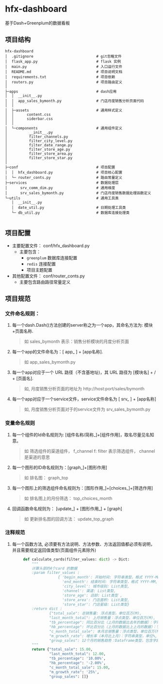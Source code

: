 # hfx-dashboard

基于Dash+Greenplum的数据看板

## 项目结构

```
hfx-dashboard
│  .gitignore                             # git忽略文件
│  flask_app.py                           # flask 实例
│  main.py                                # 入口运行文件
│  README.md                              # 项目说明文档
│  requirements.txt                       # 项目依赖
│  routers.py                             # 项目路由定义
│                      
├─apps                                    # dash应用
│  │  __init__.py
│  │  app_sales_bymonth.py                # 门店月度销售分析页面代码
│  │  
│  ├─assets                               # 通用样式定义
│  │      content.css
│  │      siderbar.css
│  │      
│  └─components                           # 通用组件定义
│          __init__.py
│          filter_channels.py
│          filter_city_level.py
│          filter_date_range.py
│          filter_store_age.py
│          filter_store_area.py
│          filter_store_star.py
│          
├─conf                                    # 项目配置
│  │  hfx_dashboard.py                    # 项目核心配置
│  └─ router_conts.py                     # 路由常量定义
├─services                                # 数据处理层
│      srv_comm_dim.py                    # 通用维度
│      srv_sales_bymonth.py               # 门店月度销售数据处理函数定义 
└─utils                                   # 通用工具类
   │  __init__.py
   │  date_util.py                        # 日期处理工具类
   └─ db_util.py                          # 数据库连接处理类


```

## 项目配置

- 主要配置文件： conf/hfx_dashboard.py
    - 主要包含：
        - `greenplum` 数据库连接配置
        - `redis` 连接配置
        - 项目主题配置
- 其他配置文件： conf/router_conts.py
    - 主要包含路由路径常量定义

## 项目规范

### 文件命名规则：

1. 每一个dash.Dash()方法创建的server称之为一个app，其命名方法为: 模块+页面名称.
   > 如 sales_bymonth 表示：销售分析模块的月度分析页面

2. 每一个app的文件命名为：[ app_ ] + [app名称].
   > 如 app_sales_bymonth.py

3. 每一个app对应于一个 URL 路径（不含基地址)，其 URL 路径为 [模块名] + / + [页面名].
   > 如, 月度销售分析页面的地址为 http://host:port/sales/bymonth

4. 每一个app对应于一个service文件，service文件命名为 [ srv_ ] + [app名称]
   > 如, 月度销售分析页面对于的service文件为 srv_sales_bymonth.py

### 变量命名规则

1. 每一个组件的Id命名规则为: [组件名称/简称_]+[组件作用]，取名尽量见名知意。
   > 如 筛选组件的渠道组件， f_channel  f: filter 表示筛选组件， channel 是渠道的意思

2. 每一个图形的ID命名规则为：[graph_]+[图形作用]
   > 如 排名图： graph_top

3. 每一个图形上的筛选组件命名规则为：[图形作用_]+[choices_]+[筛选作用]
   > 如 排名图上的月份筛选： top_choices_month

4. 回调函数命名规则为： [update_] + [图形作用_] + [graph]
   > 如 更新排名图的回调方法： update_top_graph

### 注释规范

1. 每一个函数方法, 必须要有方法说明、方法参数、方法返回值都必须有说明，并且需要规定返回值类型(页面组件元素除外)
   ```python
        def calculate_cards(filter_values: dict) -> Dict:
            """
            计算头部的4个card 的数据
            :param filter_values :
                        { 'begin_month': 开始时间: 字符串类型，格式 YYYY-MM,
                          'end_month': 结束时间: 字符串类型，格式 YYYY-MM,
                          'city_level': 城市级别: List类型,
                          'channel': 渠道: List类型,
                          'store_age': 店龄: List类型 ,
                          'store_area': 门店面积: List类型,
                          'store_star': 门店星级: List类型}
            :return dict :
                    {"total_sale": 总销售量: 浮点类型，单位百万(M),
                    "last_month_total": 上月销售量：浮点类型，单位百万(M),
                    "tb_percentage": 同比百分比（上月的数据比去年的数据）：字符串类型，单位%,
                    "hb_percentage": 环比百分比（上月的数据比上上月的数据）：字符串类型，单位%,
                    "c_month_total_sale": 本月总销售量：浮点类型，单位百万(M),
                    "m_growth_rate": 增长率（本月比上月）：字符串类型，单位%,
                    "group_sales": 12个月的销售趋势：Dataframe类型，包含字段[month_group:月份, dealtotal:当月销量]}
            """
            return {"total_sale": 15.00,
                    "last_month_total": 12.00,
                    "tb_percentage": '10.00%',
                    "hb_percentage": '-2.00%',
                    "c_month_total_sale": 15.00,
                    "m_growth_rate": '25%',
                    "group_sales": []}
        
   ```
